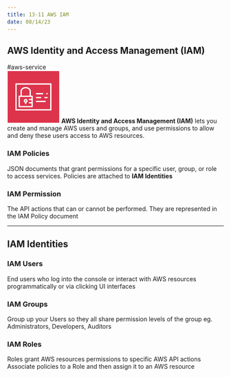 ```yaml
---
title: 13-11 AWS IAM
date: 08/14/23
---
```


## AWS Identity and Access Management (IAM)

\#aws-service   
![35](images/icons/IAM_Icon.png) **AWS Identity and Access Management (IAM)** lets you create and manage AWS users and groups, and use permissions to allow and deny these users access to AWS resources.

### **IAM Policies**

JSON documents that grant permissions for a specific user, group, or role to access services. Policies are attached to **IAM Identities**

### **IAM Permission**

The API actions that can or cannot be performed. They are represented in the IAM Policy document

---

## **IAM Identities**

### **IAM Users**

End users who log into the console or interact with AWS resources programmatically or via clicking UI interfaces

### **IAM Groups**

Group up your Users so they all share permission levels of the group eg. Administrators, Developers, Auditors

### **IAM Roles**

Roles grant AWS resources permissions to specific AWS API actions Associate policies to a Role and then assign it to an AWS resource
